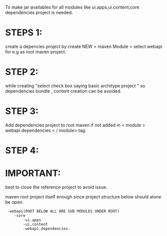 To make jar availables for all modules like ui.apps,ui.content,core dependencies project is needed.

STEPS 1:
========
create a depencies project by create NEW > maven Module > select webapi for e.g as root maven project.

STEP 2:
=======
while creating "select check box  saying basic architype project " so dependencies bundle , content creation can be avoided.

STEP 3:
=======
Add dependencies project to root maven if not added in < module > webapi.dependencies < / module> tag.

STEP 4:
=======

IMPORTANT:
===========
best to close the reference project  to avoid issue.

maven root project itself enough since project structure below should alone be open.

	 -webapi(ROOT BELOW ALL ARE SUB MODULES UNDER ROOT)
   	    -core
            -ui.apps
            -ui.content
            -webapi.dependencies.


